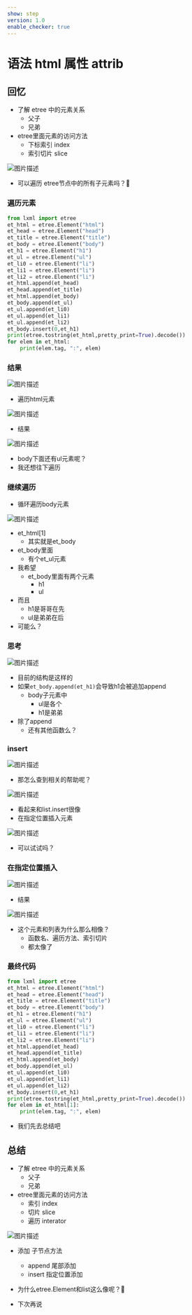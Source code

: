 ```yaml
---
show: step
version: 1.0
enable_checker: true
---
```


# 语法 html 属性 attrib

## 回忆

- 了解 etree 中的元素关系
  - 父子
  - 兄弟
- etree里面元素的访问方法
	- 下标索引 index
	- 索引切片 slice

![图片描述](https://doc.shiyanlou.com/courses/uid1190679-20221119-1668833468151)

- 可以遍历 etree节点中的所有子元素吗？🤔

### 遍历元素

```python
from lxml import etree
et_html = etree.Element("html")
et_head = etree.Element("head")
et_title = etree.Element("title")
et_body = etree.Element("body")
et_h1 = etree.Element("h1")
et_ul = etree.Element("ul")
et_li0 = etree.Element("li")
et_li1 = etree.Element("li")
et_li2 = etree.Element("li")
et_html.append(et_head)
et_head.append(et_title)
et_html.append(et_body)
et_body.append(et_ul)
et_ul.append(et_li0)
et_ul.append(et_li1)
et_ul.append(et_li2)
et_body.insert(0,et_h1)
print(etree.tostring(et_html,pretty_print=True).decode())
for elem in et_html:
    print(elem.tag, ":", elem)
```

### 结果

![图片描述](https://doc.shiyanlou.com/courses/uid1190679-20210901-1630460561706)

- 遍历html元素

![图片描述](https://doc.shiyanlou.com/courses/uid1190679-20221119-1668832540927)

- 结果

![图片描述](https://doc.shiyanlou.com/courses/uid1190679-20221119-1668832561930)

- body下面还有ul元素呢？
- 我还想往下遍历

### 继续遍历

- 循环遍历body元素

![图片描述](https://doc.shiyanlou.com/courses/uid1190679-20221119-1668832639253)

- et_html[1] 
	- 其实就是et_body
- et_body里面
	- 有个et_ul元素
- 我希望
	- et_body里面有两个元素
		- h1
		- ul
- 而且
	- h1是哥哥在先
	- ul是弟弟在后
- 可能么？

### 思考

![图片描述](https://doc.shiyanlou.com/courses/uid1190679-20220711-1657535798685)

- 目前的结构是这样的
- 如果`et_body.append(et_h1)`会导致h1会被追加append
	- body子元素中
		- ul是各个
		- h1是弟弟
- 除了append
	- 还有其他函数么？

### insert

![图片描述](https://doc.shiyanlou.com/courses/uid1190679-20220711-1657535912265)

- 那怎么查到相关的帮助呢？

![图片描述](https://doc.shiyanlou.com/courses/uid1190679-20220711-1657535977679)

- 看起来和list.insert很像
- 在指定位置插入元素

![图片描述](https://doc.shiyanlou.com/courses/uid1190679-20220711-1657535983720)

- 可以试试吗？

### 在指定位置插入

![图片描述](https://doc.shiyanlou.com/courses/uid1190679-20221119-1668832871852)

- 结果

![图片描述](https://doc.shiyanlou.com/courses/uid1190679-20221119-1668832903454)

- 这个元素和列表为什么那么相像？
	- 函数名、遍历方法、索引切片
	- 都太像了

### 最终代码
```python
from lxml import etree
et_html = etree.Element("html")
et_head = etree.Element("head")
et_title = etree.Element("title")
et_body = etree.Element("body")
et_h1 = etree.Element("h1")
et_ul = etree.Element("ul")
et_li0 = etree.Element("li")
et_li1 = etree.Element("li")
et_li2 = etree.Element("li")
et_html.append(et_head)
et_head.append(et_title)
et_html.append(et_body)
et_body.append(et_ul)
et_ul.append(et_li0)
et_ul.append(et_li1)
et_ul.append(et_li2)
et_body.insert(0,et_h1)
print(etree.tostring(et_html,pretty_print=True).decode())
for elem in et_html[1]:
    print(elem.tag, ":", elem)
```
- 我们先去总结吧

## 总结

- 了解 etree 中的元素关系
  - 父子
  - 兄弟
- etree里面元素的访问方法
	- 索引 index
	- 切片 slice
	- 遍历 interator

![图片描述](https://doc.shiyanlou.com/courses/uid1190679-20221119-1668833468151)

- 添加 子节点方法
	- append 尾部添加
	- insert 指定位置添加

- 为什么etree.Element和list这么像呢？🤔
- 下次再说
